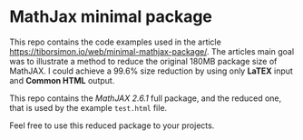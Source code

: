 # MathJax minimal package

This repo contains the code examples used in the article https://tiborsimon.io/web/minimal-mathjax-package/. The articles main goal was to illustrate a method to reduce the original 180MB package size of MathJAX. I could achieve a 99.6% size reduction by using only __LaTEX__ input and __Common HTML__ output.

This repo contains the _MathJAX 2.6.1_ full package, and the reduced one, that is used by the example `test.html` file.

Feel free to use this reduced package to your projects.
